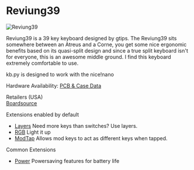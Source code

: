 # Reviung39

![Reviung39](https://boardsource.imgix.net/d6215164-6100-4b72-b355-1a67b7704463.jpg?raw=true)

Reviung39 is a 39 key keyboard designed by gtips. The Reviung39 sits somewhere between an Atreus and a Corne, you get some nice ergonomic benefits based on its quasi-split design and since a true split keyboard isn't for everyone, this is an awesome middle ground. I find this keyboard extremely comfortable to use.

kb.py is designed to work with the nice!nano

Hardware Availability: [PCB & Case Data](https://github.com/gtips/reviung)  

Retailers (USA)  
[Boardsource](https://boardsource.xyz/store/5ecb734486879c9a0c22dab3)  

Extensions enabled by default  
- [Layers](https://github.com/KMKfw/kmk_firmware/tree/master/docs/layers.md) Need more keys than switches? Use layers.
- [RGB](https://github.com/KMKfw/kmk_firmware/tree/master/docs/rgb.md) Light it up
- [ModTap](https://github.com/KMKfw/kmk_firmware/tree/master/docs/modtap.md) Allows mod keys to act as different keys when tapped.

Common Extensions
- [Power](https://github.com/KMKfw/kmk_firmware/tree/master/docs/power.md) Powersaving features for battery life
